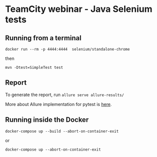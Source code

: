 # TeamCity webinar - Java Selenium tests

## Running from a terminal
```docker run --rm -p 4444:4444  selenium/standalone-chrome```

then

```mvn -Dtest=SimpleTest test```

## Report
To generate the report, run ```allure serve allure-results/```

More about Allure implementation for pytest is [here](https://docs.qameta.io/allure/#_testng).

## Running inside the Docker
```docker-compose up --build --abort-on-container-exit```

or

```docker-compose up --abort-on-container-exit```


